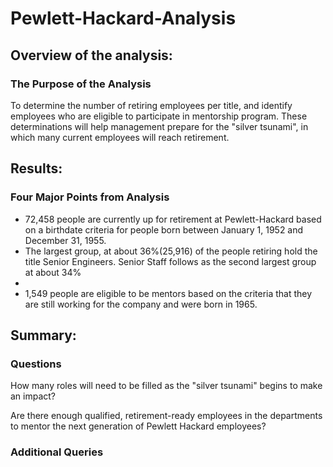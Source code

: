 # Pewlett-Hackard-Analysis

## Overview of the analysis:
### The Purpose of the Analysis
To determine the number of retiring employees per title, and identify employees who are eligible to participate in mentorship program. These determinations will help management prepare for the "silver tsunami", in which many current employees will reach retirement.

## Results:
### Four Major Points from Analysis
- 72,458 people are currently up for retirement at Pewlett-Hackard based on a birthdate criteria for people born between January 1, 1952 and December 31, 1955.
- The largest group, at about 36%(25,916) of the people retiring hold the title Senior Engineers. Senior Staff follows as the second largest group at about 34%
- 
- 1,549 people are eligible to be mentors based on the criteria that they are still working for the company and were born in 1965.

## Summary:
### Questions
How many roles will need to be filled as the "silver tsunami" begins to make an impact?

Are there enough qualified, retirement-ready employees in the departments to mentor the next generation of Pewlett Hackard employees?

### Additional Queries

